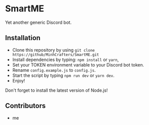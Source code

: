 # SmartME

Yet another generic Discord bot.

## Installation

- Clone this repository by using `git clone https://github/MinhCrafters/SmartME.git`
- Install dependencies by typing: `npm install` or `yarn`,
- Set your TOKEN environment variable to your Discord bot token.
- Rename `config.example.js` to `config.js`.
- Start the script by typing `npm run dev` or `yarn dev`.
- Enjoy!

Don't forget to install the latest version of Node.js!

## Contributors
- me
